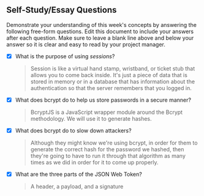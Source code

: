 ## Self-Study/Essay Questions

Demonstrate your understanding of this week's concepts by answering the following free-form questions. Edit this document to include your answers after each question. Make sure to leave a blank line above and below your answer so it is clear and easy to read by your project manager.

- [X] What is the purpose of using _sessions_? <br>
    >Session is like a virtual hand stamp, wristband, or ticket stub that allows you to come back inside. It's just a piece of data that is stored in memory or in a database that has information about the authentication so that the server remembers that you logged in.

- [X] What does bcrypt do to help us store passwords in a secure manner? <br>
    >BcryptJS is a JavaScript wrapper module around the Bcrypt methodology. We will use it to generate hashes.

- [X] What does bcrypt do to slow down attackers? <br>
    >Although they might know we're using bcrypt, in order for them to generate the correct hash for the password we hashed, then they're going to have to run it through that algorithm as many times as we did in order for it to come up properly.

- [X] What are the three parts of the JSON Web Token? <br>

    > A header, a payload, and a signature